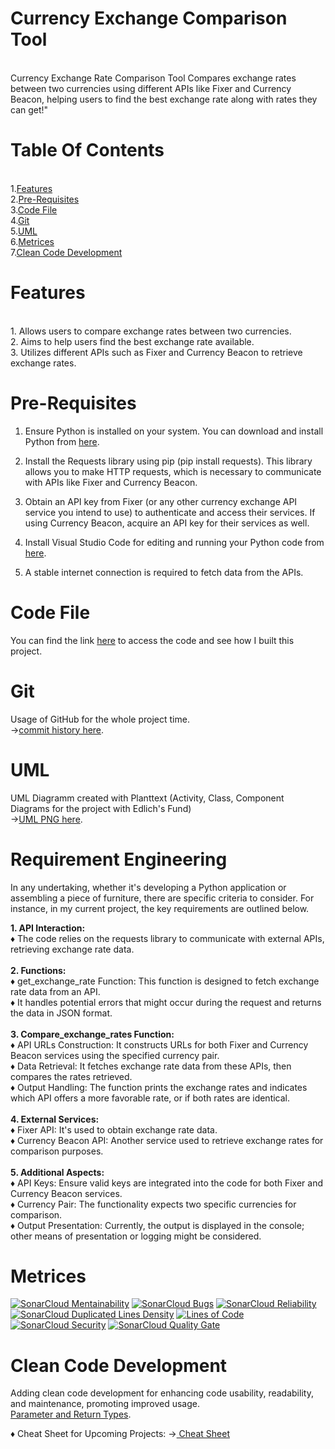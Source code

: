 # Currency Exchange Comparison Tool
<br>
Currency Exchange Rate Comparison Tool Compares exchange rates between two currencies using different APIs like Fixer and Currency Beacon, helping users to find the best exchange rate along with rates they can get!"
 
# Table Of Contents
<br>
1.<a href="https://github.com/cs-aman/Currency-Exchange-Comparison-Tool/tree/main?tab=readme-ov-file#features">Features</a> <br>
2.<a href="https://github.com/cs-aman/Currency-Exchange-Comparison-Tool/tree/main?tab=readme-ov-file#pre-requisites">Pre-Requisites</a> <br>
3.<a href="https://github.com/cs-aman/Currency-Exchange-Comparison-Tool/tree/main?tab=readme-ov-file#code-file">Code File</a><br>
4.<a href="https://github.com/cs-aman/Currency-Exchange-Comparison-Tool/tree/main?tab=readme-ov-file#git">Git</a> <br>
5.<a href="https://github.com/cs-aman/Currency-Exchange-Comparison-Tool/tree/main?tab=readme-ov-file#uml">UML</a> <br> 
6.<a href="https://github.com/cs-aman/Currency-Exchange-Comparison-Tool/tree/main?tab=readme-ov-file#metrices">Metrices</a> <br> 
7.<a href="https://github.com/cs-aman/Currency-Exchange-Comparison-Tool/tree/main?tab=readme-ov-file#clean-code-development">Clean Code Development</a> <br> 

# Features
<br>
1. Allows users to compare exchange rates between two currencies.<br style="line-height: 0.5;"> 
2. Aims to help users find the best exchange rate available.<br  style="line-height: 0.5;"> 
3. Utilizes different APIs such as Fixer and Currency Beacon to retrieve exchange rates.<br style="line-height: 0.5;"> 

# Pre-Requisites
1. Ensure Python is installed on your system. You can download and install Python from <a href="https://www.python.org/ftp/python/3.12.1/python-3.12.1-amd64.exe">here</a>.<br style="line-height: 0.5;">

2. Install the Requests library using pip (pip install requests). This library allows you to make HTTP requests, which is necessary to communicate with APIs like Fixer and Currency Beacon.<br style="line-height: 0.5;">

3. Obtain an API key from Fixer (or any other currency exchange API service you intend to use) to authenticate and access their services. If using Currency Beacon, acquire an API key for their services as well.<br style="line-height: 0.5;">

4. Install Visual Studio Code for editing and running your Python code from <a href="https://code.visualstudio.com/download">here</a>.<br style="line-height: 0.5;">

5. A stable internet connection is required to fetch data from the APIs.<br style="line-height: 0.5;">

# Code File 
 You can find the link <a href="https://github.com/cs-aman/Currency-Exchange-Comparison-Tool/blob/d5f2bb9caace9c4e5df23c522f043b95a929f96f/Python/code-file.py">here</a> to access the code and see how I built this project. 

# Git 
Usage of GitHub for the whole project time.<br style="line-height:1.5;">
→<a href='https://github.com/cs-aman/Currency-Exchange-Comparison-Tool/commits/main/'>commit history here</a>.

# UML 
UML Diagramm created with Planttext (Activity, Class, Component Diagrams for the project with Edlich's Fund)<br style="line-height: 1.5;"> 
→<a href='https://github.com/cs-aman/Currency-Exchange-Comparison-Tool/tree/main/uml-diagram'>UML PNG here</a>.

# Requirement Engineering 
In any undertaking, whether it's developing a Python application or assembling a piece of furniture, there are specific criteria to consider. For instance, in my current project, the key requirements are outlined below.<br>
<p><b>1. API Interaction:</b><br>
♦	The code relies on the requests library to communicate with external APIs, retrieving exchange rate data.<br><br>
<b>2. Functions:</b> <br>
♦	get_exchange_rate Function: This function is designed to fetch exchange rate data from an API.<br>
♦	It handles potential errors that might occur during the request and returns the data in JSON format.<br><br>
<b>3. Compare_exchange_rates Function:</b><br>
♦	API URLs Construction: It constructs URLs for both Fixer and Currency Beacon services using the specified currency pair.<br>
♦	Data Retrieval: It fetches exchange rate data from these APIs, then compares the rates retrieved.<br>
♦	Output Handling: The function prints the exchange rates and indicates which API offers a more favorable rate, or if both rates are identical.<br><br>
<b>4. External Services:</b><br>
♦	Fixer API: It's used to obtain exchange rate data.<br>
♦	Currency Beacon API: Another service used to retrieve exchange rates for comparison purposes.<br><br>
<b>5. Additional Aspects:</b><br>
♦	API Keys: Ensure valid keys are integrated into the code for both Fixer and Currency Beacon services.<br>
♦	 Currency Pair: The functionality expects two specific currencies for comparison.<br>
♦	Output Presentation: Currently, the output is displayed in the console; other means of presentation or logging might be considered.<br></p>

# Metrices 
[![SonarCloud Mentainability](https://sonarcloud.io/api/project_badges/measure?project=cs-aman_Currency-Exchange-Comparison-Tool&metric=sqale_rating)](https://sonarcloud.io/summary/new_code?id=cs-aman_Currency-Exchange-Comparison-Tool)
[![SonarCloud Bugs](https://sonarcloud.io/api/project_badges/measure?project=cs-aman_Currency-Exchange-Comparison-Tool&metric=bugs)](https://sonarcloud.io/summary/new_code?id=cs-aman_Currency-Exchange-Comparison-Tool)
[![SonarCloud Reliability](https://sonarcloud.io/api/project_badges/measure?project=cs-aman_Currency-Exchange-Comparison-Tool&metric=reliability_rating)](https://sonarcloud.io/summary/new_code?id=cs-aman_Currency-Exchange-Comparison-Tool)
[![SonarCloud Duplicated Lines Density](https://sonarcloud.io/api/project_badges/measure?project=cs-aman_Currency-Exchange-Comparison-Tool&metric=duplicated_lines_density)](https://sonarcloud.io/summary/new_code?id=cs-aman_Currency-Exchange-Comparison-Tool)
[![Lines of Code](https://sonarcloud.io/api/project_badges/measure?project=cs-aman_Currency-Exchange-Comparison-Tool&metric=ncloc)](https://sonarcloud.io/summary/new_code?id=cs-aman_Currency-Exchange-Comparison-Tool)
[![SonarCloud Security](https://sonarcloud.io/api/project_badges/measure?project=cs-aman_Currency-Exchange-Comparison-Tool&metric=security_rating)](https://sonarcloud.io/summary/new_code?id=cs-aman_Currency-Exchange-Comparison-Tool)
[![SonarCloud Quality Gate](https://sonarcloud.io/api/project_badges/measure?project=cs-aman_Currency-Exchange-Comparison-Tool&metric=alert_status)](https://sonarcloud.io/summary/new_code?id=cs-aman_Currency-Exchange-Comparison-Tool)

# Clean Code Development
Adding clean code development for enhancing code usability, readability, and maintenance, promoting improved usage.<br>
<a href='https://github.com/cs-aman/Currency-Exchange-Comparison-Tool/blob/d5f2bb9caace9c4e5df23c522f043b95a929f96f/Python/code-file.py#L3C2-L3C2'>Parameter and Return Types</a>.


♦ Cheat Sheet for Upcoming Projects:
→<a href="https://github.com/cs-aman/Currency-Exchange-Comparison-Tool/blob/main/ccd_cheat-sheet.md" target="_blank"> Cheat Sheet</a>
